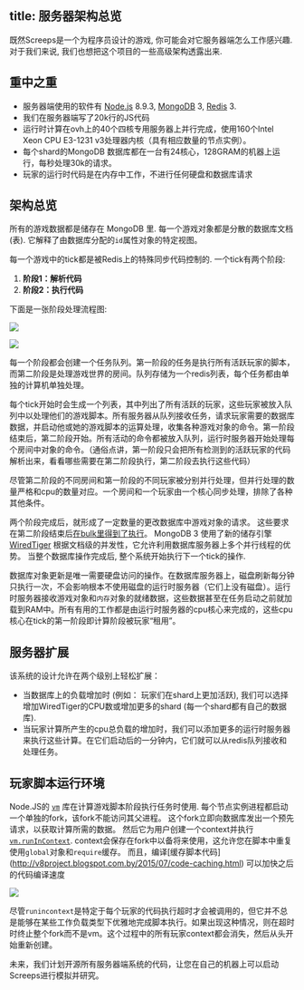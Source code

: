 title: 服务器架构总览
---

既然Screeps是一个为程序员设计的游戏, 你可能会对它服务器端怎么工作感兴趣. 对于我们来说, 我们也想把这个项目的一些高级架构透露出来.

## 重中之重

*   服务器端使用的软件有 [Node.js](https://nodejs.org/en/) 8.9.3, [MongoDB](http://mongodb.org) 3, [Redis](http://redis.io/) 3.
*   我们在服务器端写了20k行的JS代码
*   运行时计算在ovh上的40个四核专用服务器上并行完成，使用160个Intel Xeon CPU E3-1231 v3处理器内核（具有相应数量的节点实例）。
*   每个shard的MongoDB 数据库都在一台有24核心，128GRAM的机器上运行，每秒处理30k的请求。
*   玩家的运行时代码是在内存中工作，不进行任何硬盘和数据库请求

## 架构总览

所有的游戏数据都是储存在 MongoDB 里. 每一个游戏对象都是分散的数据库文档(表). 它解释了由数据库分配的`id`属性对象的特定视图。

每一个游戏中的tick都是被Redis上的特殊同步代码控制的. 一个tick有两个阶段:

1.  **阶段1：解析代码**
2.  **阶段2：执行代码**

下面是一张阶段处理流程图:

![](img/architecture_stage1.png)

![](img/architecture_stage2.png)

每一个阶段都会创建一个任务队列。第一阶段的任务是执行所有活跃玩家的脚本，而第二阶段是处理游戏世界的房间。队列存储为一个redis列表，每个任务都由单独的计算机单独处理。

每个tick开始时会生成一个列表，其中列出了所有活跃的玩家，这些玩家被放入队列中以处理他们的游戏脚本。所有服务器从队列接收任务，请求玩家需要的数据库数据，并启动他或她的游戏脚本的运算处理，收集各种游戏对象的命令。第一阶段结束后，第二阶段开始。所有活动的命令都被放入队列，运行时服务器开始处理每个房间中对象的命令。（通俗点讲，第一阶段只会把所有检测到的活跃玩家的代码解析出来，看看哪些需要在第二阶段执行，第二阶段去执行这些代码）

尽管第二阶段的不同房间和第一阶段的不同玩家被分别并行处理，但并行处理的数量严格和cpu的数量对应。一个房间和一个玩家由一个核心同步处理，排除了各种其他条件。

两个阶段完成后，就形成了一定数量的更改数据库中游戏对象的请求。 这些要求在第二阶段结束后[在bulk里得到了执行](https://docs.mongodb.org/manual/core/bulk-write-operations/)。 MongoDB 3 使用了新的储存引擎[WiredTiger](http://www.wiredtiger.com/) 根据文档级的并发性，它允许利用数据库服务器上多个并行线程的优势。 当整个数据库操作完成后, 整个系统开始执行下一个tick的操作.

数据库对象更新是唯一需要硬盘访问的操作。在数据库服务器上，磁盘刷新每分钟只执行一次，不会影响根本不使用磁盘的运行时服务器（它们上没有磁盘）。运行时服务器接收游戏对象和`内存`对象的就绪数据，这些数据甚至在任务启动之前就加载到RAM中。所有有用的工作都是由运行时服务器的cpu核心来完成的，这些cpu核心在tick的第一阶段即计算阶段被玩家“租用”。

## 服务器扩展

该系统的设计允许在两个级别上轻松扩展：

*   当数据库上的负载增加时 (例如： 玩家们在shard上更加活跃), 我们可以选择增加WiredTiger的CPU数或增加更多的shard (每一个shard都有自己的数据库).
*   当玩家计算所产生的cpu总负载的增加时，我们可以添加更多的运行时服务器来执行这些计算。在它们启动后的一分钟内，它们就可以从redis队列接收和处理任务。

## 玩家脚本运行环境

Node.JS的 [`vm`](https://nodejs.org/api/vm.html) 库在计算游戏脚本阶段执行任务时使用. 每个节点实例进程都启动一个单独的fork，该fork不能访问其父进程。 这个fork立即向数据库发出一个预先请求，以获取计算所需的数据。 然后它为用户创建一个context并执行 [`vm.runInContext`](https://nodejs.org/api/vm.html#vm_vm_runincontext_code_contextifiedsandbox_options). context会保存在fork中以备将来使用，这允许您在脚本中重复使用`global`对象和`require`缓存。 而且，编译[缓存脚本代码] (http://v8project.blogspot.com.by/2015/07/code-caching.html) 可以加快之后的代码编译速度

![](img/architecture_run.png)

尽管`runincontext`是特定于每个玩家的代码执行超时才会被调用的，但它并不总是能够在某些工作负载类型下优雅地完成脚本执行。如果出现这种情况，则在超时时终止整个fork而不是vm。这个过程中的所有玩家context都会消失，然后从头开始重新创建。

未来，我们计划开源所有服务器端系统的代码，让您在自己的机器上可以启动Screeps进行模拟并研究。
